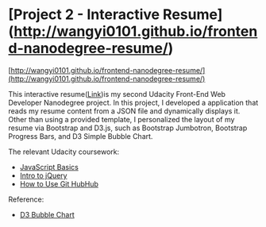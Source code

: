 # [Project 2 - Interactive Resume] (http://wangyi0101.github.io/frontend-nanodegree-resume/)

[http://wangyi0101.github.io/frontend-nanodegree-resume/](http://wangyi0101.github.io/frontend-nanodegree-resume/)

This interactive resume([Link](http://wangyi0101.github.io/frontend-nanodegree-resume/))is my second Udacity Front-End Web Developer Nanodegree project. In this project, I developed a application that reads my resume content from a JSON file and dynamically displays it. Other than using a provided template, I personalized the layout of my resume via Bootstrap and D3.js, such as Bootstrap Jumbotron, Bootstrap Progress Bars, and D3 Simple Bubble Chart. 

The relevant Udacity coursework:
* [JavaScript Basics](https://www.udacity.com/course/javascript-basics--ud804-nd)
* [Intro to jQuery](https://www.udacity.com/course/intro-to-jquery--ud245-nd)
* [How to Use Git HubHub](https://www.udacity.com/course/how-to-use-git-and-github--ud775-nd)

Reference:
* [D3 Bubble Chart](http://bl.ocks.org/phuonghuynh/54a2f97950feadb45b07)
